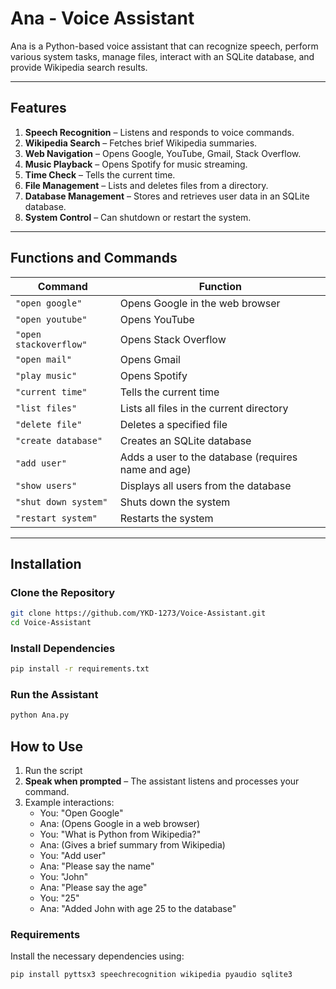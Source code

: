 # Ana - Voice Assistant

Ana is a Python-based voice assistant that can recognize speech, perform various system tasks, manage files, interact with an SQLite database, and provide Wikipedia search results.  

---

## Features  
1. **Speech Recognition** – Listens and responds to voice commands.  
2. **Wikipedia Search** – Fetches brief Wikipedia summaries.  
3. **Web Navigation** – Opens Google, YouTube, Gmail, Stack Overflow.  
4. **Music Playback** – Opens Spotify for music streaming.  
5. **Time Check** – Tells the current time.  
6. **File Management** – Lists and deletes files from a directory.  
7. **Database Management** – Stores and retrieves user data in an SQLite database.  
8. **System Control** – Can shutdown or restart the system.  

---

## Functions and Commands  

| Command | Function |
|---------|----------|
| `"open google"` | Opens Google in the web browser |
| `"open youtube"` | Opens YouTube |
| `"open stackoverflow"` | Opens Stack Overflow |
| `"open mail"` | Opens Gmail |
| `"play music"` | Opens Spotify |
| `"current time"` | Tells the current time |
| `"list files"` | Lists all files in the current directory |
| `"delete file"` | Deletes a specified file |
| `"create database"` | Creates an SQLite database |
| `"add user"` | Adds a user to the database (requires name and age) |
| `"show users"` | Displays all users from the database |
| `"shut down system"` | Shuts down the system |
| `"restart system"` | Restarts the system |

---

## Installation  

### Clone the Repository  
```bash
git clone https://github.com/YKD-1273/Voice-Assistant.git
cd Voice-Assistant
```

### Install Dependencies  
```bash
pip install -r requirements.txt
```

### Run the Assistant
```bash
python Ana.py
```

## How to Use
1. Run the script
2. **Speak when prompted** – The assistant listens and processes your command.
3. Example interactions:
    - You: "Open Google"
    - Ana: (Opens Google in a web browser)
    - You: "What is Python from Wikipedia?"
    - Ana: (Gives a brief summary from Wikipedia)
    - You: "Add user"
    - Ana: "Please say the name"
    - You: "John"
    - Ana: "Please say the age"
    - You: "25"
    - Ana: "Added John with age 25 to the database"

### Requirements
Install the necessary dependencies using:
```bash
pip install pyttsx3 speechrecognition wikipedia pyaudio sqlite3
```
